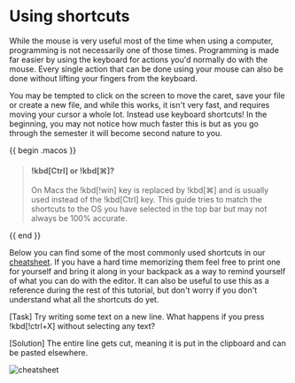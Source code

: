 # Using shortcuts

While the mouse is very useful most of the time when using a computer,
programming is not necessarily one of those times. Programming is made far
easier by using the keyboard for actions you'd normally do with the mouse. Every
single action that can be done using your mouse can also be done without lifting
your fingers from the keyboard.

You may be tempted to click on the screen to move the caret, save your file or
create a new file, and while this works, it isn't very fast, and requires moving
your cursor a whole lot. Instead use keyboard shortcuts! In the beginning, you
may not notice how much faster this is but as you go through the semester it
will become second nature to you.

{{ begin .macos }} 
> #### !kbd[Ctrl] or !kbd[⌘]?
>
> On Macs the !kbd[!win] key is replaced by !kbd[⌘] and is usually used instead of the !kbd[Ctrl] key. This guide tries to match the shortcuts to the OS you have selected in the top bar but may not always be 100% accurate.

{{ end }}

Below you can find some of the most commonly used shortcuts in our [cheatsheet](../../Assets/cli_editor_cheatsheet.pdf). If you have a hard time memorizing them feel free to print one for yourself and bring it along in your backpack as a way to remind yourself of what you can do with the editor. It can also be useful to use this as a reference during the rest of this tutorial, but don't worry if you don't understand what all the shortcuts do yet.

[Task]
Try writing some text on a new line. What happens if you press !kbd[!ctrl+X] without selecting any text?

[Solution]
The entire line gets cut, meaning it is put in the clipboard and can be pasted elsewhere.

![cheatsheet](/Assets/editor/cli_editor_cheatsheet.png)

